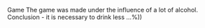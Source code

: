 Game
The game was made under the influence of a lot of alcohol. Conclusion - it is necessary to drink less ...%))

